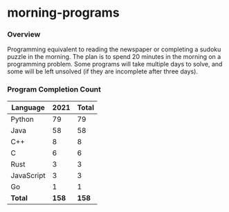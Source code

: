 # morning-programs

### Overview

Programming equivalent to reading the newspaper or completing a sudoku puzzle in the morning.  The plan is to spend 20 
minutes in the morning on a programming problem.  Some programs will take multiple days to solve, and some will be left 
unsolved (if they are incomplete after three days).

### Program Completion Count

| Language     | 2021    | Total   |
|--------------|---------|---------|
| Python       | 79      | 79      |
| Java         | 58      | 58      |
| C++          | 8       | 8       |
| C            | 6       | 6       |
| Rust         | 3       | 3       |
| JavaScript   | 3       | 3       |
| Go           | 1       | 1       |
| **Total**    | **158** | **158** |
